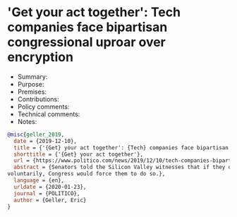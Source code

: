 # 'Get your act together': Tech companies face bipartisan congressional uproar over encryption

- Summary:
- Purpose:
- Premises:
- Contributions:
- Policy comments:
- Technical comments:
- Notes:

```bib
@misc{geller_2019,
  date = {2019-12-10},
  title = {'{Get} your act together': {Tech} companies face bipartisan congressional uproar over encryption},
  shorttitle = {'{Get} your act together'},
  url = {https://www.politico.com/news/2019/12/10/tech-companies-bipartisan-congress-encryption-080704},
  abstract = {Senators told the Silicon Valley witnesses that if they didn’t implement warrant-compatible encryption
voluntarily, Congress would force them to do so.},
  language = {en},
  urldate = {2020-01-23},
  journal = {POLITICO},
  author = {Geller, Eric}
}
```
